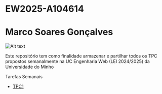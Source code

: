 # EW2025-A104614

# Marco Soares Gonçalves

![Alt text](image.PNG)

Este repositório tem como finalidade armazenar e partilhar todos os TPC propostos semanalmente na UC Engenharia Web (LEI 2024/2025) da Universidade do Minho

Tarefas Semanais

- [TPC1](https://github.com/MarcoGoncalves123/EngWeb2025-A104614/tree/main/TPC1)


